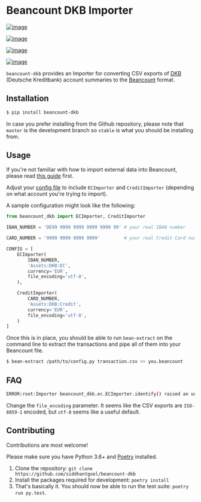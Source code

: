 # Beancount DKB Importer

[![image](https://github.com/siddhantgoel/beancount-dkb/workflows/beancount-dkb/badge.svg)](https://github.com/siddhantgoel/beancount-dkb/workflows/beancount-dkb/badge.svg)

[![image](https://img.shields.io/pypi/v/beancount-dkb.svg)](https://pypi.python.org/pypi/beancount-dkb)

[![image](https://img.shields.io/pypi/pyversions/beancount-dkb.svg)](https://pypi.python.org/pypi/beancount-dkb)

[![image](https://img.shields.io/badge/code%20style-black-000000.svg)](https://github.com/psf/black)

`beancount-dkb` provides an Importer for converting CSV exports of [DKB]
(Deutsche Kreditbank) account summaries to the [Beancount] format.

## Installation

```sh
$ pip install beancount-dkb
```

In case you prefer installing from the Github repository, please note that
`master` is the development branch so `stable` is what you should be installing
from.

## Usage

If you're not familiar with how to import external data into Beancount, please
read [this guide] first.

Adjust your [config file] to include `ECImporter` and `CreditImporter`
(depending on what account you're trying to import).

A sample configuration might look like the following:

```python
from beancount_dkb import ECImporter, CreditImporter

IBAN_NUMBER = 'DE99 9999 9999 9999 9999 99' # your real IBAN number

CARD_NUMBER = '9999 9999 9999 9999'         # your real Credit Card number

CONFIG = [
    ECImporter(
        IBAN_NUMBER,
        'Assets:DKB:EC',
        currency='EUR',
        file_encoding='utf-8',
    ),

    CreditImporter(
        CARD_NUMBER,
        'Assets:DKB:Credit',
        currency='EUR',
        file_encoding='utf-8',
    )
]
```

Once this is in place, you should be able to run `bean-extract` on the command
line to extract the transactions and pipe all of them into your Beancount file.

```sh
$ bean-extract /path/to/config.py transaction.csv >> you.beancount
```

## FAQ

```sh
ERROR:root:Importer beancount_dkb.ec.ECImporter.identify() raised an unexpected error: 'utf-8' codec can't decode byte 0xf6 in position 17: invalid start byte
```

Change the `file_encoding` parameter. It seems like the CSV
exports are `ISO-8859-1` encoded, but `utf-8`
seems like a useful default.

## Contributing

Contributions are most welcome!

Please make sure you have Python 3.6+ and [Poetry] installed.

1. Clone the repository: `git clone https://github.com/siddhantgoel/beancount-dkb`
2. Install the packages required for development: `poetry install`
3. That's basically it. You should now be able to run the test suite: `poetry run py.test`.

[Beancount]: http://furius.ca/beancount/
[config file]: https://beancount.github.io/docs/importing_external_data.html#configuration
[DKB]: https://www.dkb.de
[Poetry]: https://python-poetry.org/
[this guide]: https://beancount.github.io/docs/importing_external_data.html
